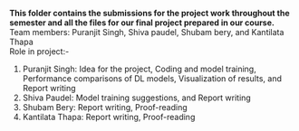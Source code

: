 <b>This folder contains the submissions for the project work throughout the semester and all the files for our final project prepared in our course.<br>
</b>
Team members: Puranjit Singh, Shiva paudel, Shubam bery, and Kantilata Thapa<br>
Role in project:-
1. Puranjit Singh: Idea for the project, Coding and model training, Performance comparisons of DL models, Visualization of results, and Report writing
2. Shiva Paudel: Model training suggestions, and Report writing
3. Shubam Bery: Report writing, Proof-reading
4. Kantilata Thapa: Report writing, Proof-reading
